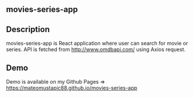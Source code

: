 ## movies-series-app

## Description
movies-series-app is React application where user can search for movie or series.
API is fetched from http://www.omdbapi.com/ using Axios request.

## Demo
Demo is available on my Github Pages => https://mateomustapic88.github.io/movies-series-app

